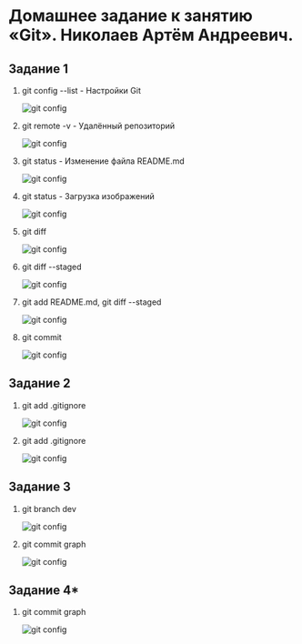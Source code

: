 # Домашнее задание к занятию «Git». Николаев Артём Андреевич.

## Задание 1

1. git config --list - Настройки Git

   ![git config](https://github.com/Pezu-git/HW-Git/blob/main/img/gitconfig.png)

2. git remote -v - Удалённый репозиторий

   ![git config](https://github.com/Pezu-git/HW-Git/blob/main/img/gitremote.png)

3. git status - Изменение файла README.md

   ![git config](https://github.com/Pezu-git/HW-Git/blob/main/img/gitstatus.png)

4. git status - Загрузка изображений

   ![git config](https://github.com/Pezu-git/HW-Git/blob/main/img/gitstatus1.png)

5. git diff

   ![git config](https://github.com/Pezu-git/HW-Git/blob/main/img/gitdiff.png)

6. git diff --staged

   ![git config](https://github.com/Pezu-git/HW-Git/blob/main/img/gitdiffstaged.png)

7. git add README.md, git diff --staged

   ![git config](https://github.com/Pezu-git/HW-Git/blob/main/img/gitaddgitdiffstaged.png)

8. git commit

   ![git config](https://github.com/Pezu-git/HW-Git/blob/main/img/gitcommit.png)

## Задание 2

1. git add .gitignore

   ![git config](https://github.com/Pezu-git/HW-Git/blob/main/img/addgitignore.png)

2. git add .gitignore

   ![git config](https://github.com/Pezu-git/HW-Git/blob/main/img/addgitignore.png)

## Задание 3

1. git branch dev

   ![git config](https://github.com/Pezu-git/HW-Git/blob/main/img/gitbranchdev.png)

2. git commit graph

   ![git config](https://github.com/Pezu-git/HW-Git/blob/main/img/commitgraph.png)

## Задание 4\*

1. git commit graph

   ![git config](https://github.com/Pezu-git/HW-Git/blob/main/img/mergeconflict.png)
